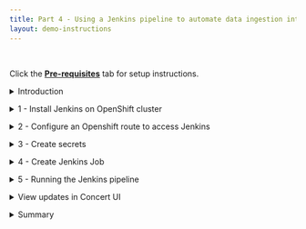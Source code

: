 ```yaml
---
title: Part 4 - Using a Jenkins pipeline to automate data ingestion into IBM Concert <br/> <small> <i> Tech Sales enablement </i> </small>
layout: demo-instructions
---
```


<span id="top"></span>

<br/>

Click the [**Pre-requisites**](pre-requisites) tab for setup instructions.

<details markdown="1">

<summary>Introduction</summary>

In this demo, we’ll explore how to automate data ingestion using a Jenkins pipeline, similar to what a customer might implement.

Concert is designed to continuously ingest data. Whenever an application is updated, the automated pipeline is triggered, automatically creating updated SBOMs and conducting CVE vulnerability scans. These outputs are then sent to Concert for processing.

For this demo, we’ll build the pipeline using Jenkins on Red Hat OpenShift, showcasing how the entire process can be seamlessly automated.

<br/>

</details>

<p/>

<details markdown="1">

<summary>1 - Install Jenkins on OpenShift cluster</summary>

The first step is to install Jenkins which is an open-source automation server which enables developers to reliably build, test and deploy their software.

| **Action** 1.1 | Log in to the OpenShift (OCP) cluster on TechZone. |
| :--- | :--- |
|  | When we reserved the OCP instance, we received a kubeadmin login and password. <br/> <img src="images/1-1-b.png" width="600" /> <br/><br/> We will use this to log in to the cluster. <br/> <img src="images/1-1-a.png" width="600" /> <br/>  |

| **Action** 1.2 | Use the '**oc login**' command directly from the TechZone OCP console to log in to the OpenShift cluster from the local machine. |
| :--- | :--- |
|  | Click on 'kubeadmin' in the top right, then click 'copy login command'. <br/> <img src="images/1-2-a.png" width="400" /><br/><br/> Click 'display token, and then copy the command and paste it into the terminal. <br/> <img src="images/1-2-b.png" width="800" /> |

<inline-notification text="Note: The OCP login token expires every 24 hours."></inline-notification>

| **Action** 1.3 | Add the Jenkins repo to helm on the command line |
| :--- | :--- |
|  | <br/> <code class="code-block"> helm repo add jenkins https://charts.jenkins.io </code> <br/> <img src="images/1-3.png" width="600" /> |

| **Action** 1.4 | Update the helm repo to ensure it has the latest versions available |
| :--- | :--- |
|  | <br/> <code class="code-block"> helm repo update </code> <br/> <img src="images/1-4.png" width="600" /> |

| **Action** 1.5 | Install Jenkins on Openshift using helm |
| :--- | :--- |
|  | <br/> <code class="code-block"> helm install latest jenkins/jenkins </code> <br/> <img src="images/1-5.png" width="1000" /> |

| **Action** 1.6 | Retrieve your Jenkins password, this will be used to login through the Jenkins UI along with the username admin |
| :--- | :--- |
|  | <br/> <code class="code-block"> oc exec --namespace default -it svc/latest-jenkins -c jenkins -- /bin/cat /run/secrets/additional/chart-admin-password && echo </code> <br/> <img src="images/1-6.png" width="1000" /> |

**[Go to top](#top)**

<br/><br/>

</details>

<p/>

<details markdown="1">

<summary>2 - Configure an Openshift route to access Jenkins</summary>

In order to create a URL to access the Jenkins instance, an Openshift Route must be configured with the Jenkins service.

| **Action** 2.1 | In the Openshift Console, navigate to Networking, then click on Routes |
| :--- | :--- |
|  | <br/> <img src="images/2-1.png" width="300" /> |

| **Action** 2.2 | On the Routes page, click on the blue **Create Route** button on the top right hand side. |
| :--- | :--- |
|  | <br/> <img src="images/2-2.png" width="800" /> |

| **Action** 2.3 | On the Create Routes page, enter the following details and leave all other fields as their default values |
| :--- | :--- |
|  | <br/> **Name:** jenkins <br/> **Service:** latest-jenkins <br/> **Target port:** 8080 > 8080 (TCP) <br/> <img src="images/2-3.png" width="800" /> |

| **Action** 2.4 | Click the blue **Create** button at the bottom of the page |
| :--- | :--- |
|  | <br/> <img src="images/2-4.png" width="400" /> |

| **Action** 2.5 | After saving, the jenkins route page will open. On this page you will find the URL for the jenkins instance under the **Location** section. Click on this link to open Jenkins. |
| :--- | :--- |
|  | <br/> <img src="images/2-5.png" width="1000" /> |

| **Action** 2.6 | On the Jenkins login page, use the username admin and the password saved during the Jenkins install to login |
| :--- | :--- |
|  | <br/> <img src="images/2-6.png" width="1000" /> |

<br/>

</details>

<p/>

<details markdown="1">

<summary>3 - Create secrets</summary>

We will now create certain authentication credentials in Github and in Concert which we will use as part of the Jenkins pipeline later on.

In this step, we will create 2 secrets: a Concert Secret and a Github Secret.

### Concert Secret

The Concert secret is what enables Jenkins to authenticate with the Concert API for uploading data. <br/>

| **Action** 3.1 | Generate the API key from Concert by ensuring you have admin access, and then log in to the Concert instance. |
| :--- | :--- |
|  | In this demo, our Concert instance is deployed on SaaS.|

| **Action** 3.2 | Click your profile -> **API Key** -> Generate. Copy the key into a notepad or place where you can access it, as it will not be visible again. <br/> <img src="images/3-2.png" width="600" />|
| :--- | :--- |
|  |  | 

<inline-notification text="Note: This token doesn’t expire unless you generate a new one or revoke it."></inline-notification>

### GitHub Secret

| **Action** 3.4 | Create the GitHub api token by using the link https://github.ibm.com/settings/tokens/new. Again copy this link into a notepad where you can access it again. |
| :--- | :--- |
|  | <br/> <img src="images/3-4.png" width="900" /><br/> | 

**[Go to top](#top)**

<br/><br/>

</details>

<p/>

<details markdown="1">

<summary>4 - Create Jenkins Job</summary>

For the QotD application, we will create a Jenkins pipeline with 2 stages. The second stage relies on using the toolkit that comes packaged with Concert to automate SBOM generation in the correct format. (IBM Concert Toolkit v1.0.1 used)

<inline-notification text="This demo is not intended to teach Jenkins concepts. We will configure a pre-built Jenkinsfile."></inline-notification> 

The Jenkinsfile being configured is available at <a href="https://github.ibm.com/ibm-concert-platinum-demos/concert-jenkins-sbom-pipeline">github</a>. The IBM GitHub repository is internal to IBM and available for all IBMers.

| **4.1** | Within the Jenkins UI, click on the **Create a job** button. |
| :--- | :--- |
|  | <br/> <img src="images/4-1.png" width="900" /><br/>  |

| **4.2** | Give the job a name, and select item type **Pipeline** |
| :--- | :--- |
|  | <br/> <img src="images/4-2.png" width="900" /><br/>  |

| **4.3** | On the next **Configuration** page, leave all of the parameters default except for the following |
| :--- | :--- |
|  | **Definition:** Pipeline script from SCM <br/> **SCM:** Git <br/> **Repository URL:** https://github.ibm.com/ibm-concert-platinum-demos/concert-jenkins-sbom-pipeline <br/> <img src="images/4-3.png" width="900" /><br/> Under Credentials click the **+ Add** button, then click Jenkins. <br/> On the **Add Credentials** popout which appears enter your Github Username under the Username parameter, and your Github Token from earlier in the Password parameter, and set the **ID** to GITHUB_TOKEN, then click Add. <br/> <img src="images/4-4.png" width="900" /><br/> Back on the configuration page on the Credentials dropdown, select the credential that was just created <br/> <img src="images/4-5.png" width="900" /> <br/> Set **Branch Specifier:** */main <br/> <img src="images/4-6.png" width="900" /> <br/> Then click the blue **Save** button at the bottom of the page. <br/> |

| **4.3** | Click on the **Build Now** button |
| :--- | :--- |
|  | This will trigger a the automated build to run, this first build will fail but it will automatically configure parameters for the job from the Jenkinsfile. <br/> <img src="images/4-7.png" width="900" /> <br/> |

<br/><br/>

</details>

<p/>

<details markdown="1">

<summary>5 - Running the Jenkins pipeline</summary>

Now that Jenkins and its pipeline is fully configured. We can now run the automation to scan images, create an SBOM, and push the results to Concert. This will be how a customer can trigger a pipeline run manually to ingest the Concert data.

| **Action** 5.1 | Click **Build with Parameters** |
| :--- | :--- |
|  | <br/> <img src="images/5-1.png" width="900" /> <br/> |

| **Action** 5.2 | On the build parameters page which opens up, enter the **CONCERT_URL** and the **CONCERT_TOKEN**. Then click **Build**.|
| :--- | :--- |
|  | <br/> <img src="images/5-2.png" width="900" /> <br/> |

The Jenkins pipeline will now run with two stages. 

1. **Install Tools** stage: In this stage, all the required CLI tools are installed to run a scan, generate an SBOM, and upload the results to Concert. In a customer's environment, these tools might already be pre-installed on a Jenkins agent, which would speed up the build process. However, installing the tools at runtime is also a valid approach, offering flexibility depending on the setup.

2. **Run Scans** stage: This stage runs all of the scripts provided in the Concert Toolkit to do the following:

* **Generate the Package SBOM** - Image Scan: The image scan uses tools like grype and Trivy to identify vulnerabilities in container images and Syft to generate a detailed Software Bill of Materials, listing all components and dependencies to ensure comprehensive vulnerability management.

* **Run the CVE Scans against the QOTD Applications** - This script uses grype to scan for vulnerabilities (CVEs) in the container images associated with each service or microservice of the selected application.

* **Generate the Build SBOM** - The Build SBOM Generation Script generates a comprehensive Software Bill of Materials (SBOM) with the information of all available builds.

* **Generate the Deploy SBOM** - The Deploy SBOM Generation Script generates a comprehensive Software Bill of Materials (SBOM) with the information of all deploys performed.

* **Generate the Application SBOM** - The Application SBOM Generation Script generates a comprehensive Software Bill of Materials (SBOM) for an application, detailing all the components, dependencies, and associated metadata for each service or microservice, to ensure transparency, traceability, and compliance in the software supply chain.

* **Upload the data to IBM Concert** - The primary objective of this method is to enable users to upload necessary data into an IBM Concert instance to facilitate automation, monitoring, and orchestration of IT resources.


**[Go to top](#top)**

<br/><br/>

</details>

<p/>

<details markdown="1">

<summary>View updates in Concert UI</summary>

Log in to the Concert instance to ensure all data was uploaded successfully.

<inline-notification text="If you were already logged in to Concert, doing a refresh in the browser will render the uploaded data in the Concert Arena view."></inline-notification>
<br/> <img src="images/10-2.png" width="1200" />

Go to the <strong>Administration</strong> -> <strong>Event log</strong> tab to view the history and status of all uploads.

**[Go to top](#top)**

<br/><br/>

</details>

<p/>

<details markdown="1">

<summary>Summary</summary>

In this demo, we showed how to automate key security tasks using a Jenkins pipeline on an OpenShift cluster. The process involved generating SBOMs, running CVE scans, and automatically uploading the results to IBM Concert.

Once the CVE data reaches Concert, teams can assess the risk scores and focus on the most critical issues.

When conducting a PoV, you will use these methods to integrate similar Concert tasks into the customer’s CI/CD pipeline, making the entire process more efficient.

**[Go to top](#top)**

<br/><br/>

</details>
